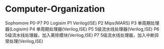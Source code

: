 # Computer-Organization
Sophomore P0-P7
P0 Logisim
P1 Verilog(ISE)
P2 Mips(MARS)
P3 单周期处理器(Logisim)
P4 单周期处理器(Verilog,ISE)
P5 5级流水线处理器(Verilog,ISE)
P6 5级流水线处理器，加入乘除模块(Verilog,ISE)
P7 5级流水线处理器，加入中断异常处理(Verilog,ISE)
